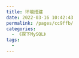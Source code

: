 ```yaml
---
title: 环境搭建
date: 2022-03-16 10:42:43
permalink: /pages/cc9ffb/
categories:
  - 《探下MySQL》
tags:
  - 
---
```

